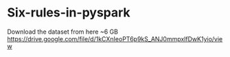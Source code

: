 # Six-rules-in-pyspark

Download the dataset from here  ~6 GB
https://drive.google.com/file/d/1kCXnIeoPT6p9kS_ANJ0mmpxlfDwK1yio/view
